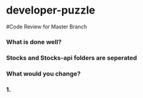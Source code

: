 # developer-puzzle


#Code Review for Master Branch

<h3>What is done well?<h3>
  Stocks and Stocks-api folders are seperated
  
<h3>What would you change?<h3>
  1.
